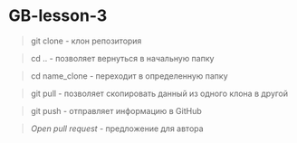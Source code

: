 # GB-lesson-3

> git clone - клон репозитория

> cd .. - позволяет вернуться в начальную папку

> cd name_clone - переходит в определенную папку

> git pull - позволяет скопировать данный из одного клона в другой

> git push - отправляет информацию в GitHub

> *Open pull request* - предложение для автора
